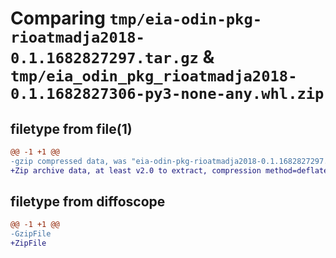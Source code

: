 # Comparing `tmp/eia-odin-pkg-rioatmadja2018-0.1.1682827297.tar.gz` & `tmp/eia_odin_pkg_rioatmadja2018-0.1.1682827306-py3-none-any.whl.zip`

## filetype from file(1)

```diff
@@ -1 +1 @@
-gzip compressed data, was "eia-odin-pkg-rioatmadja2018-0.1.1682827297.tar", last modified: Sun Apr 30 04:01:37 2023, max compression
+Zip archive data, at least v2.0 to extract, compression method=deflate
```

## filetype from diffoscope

```diff
@@ -1 +1 @@
-GzipFile
+ZipFile
```

